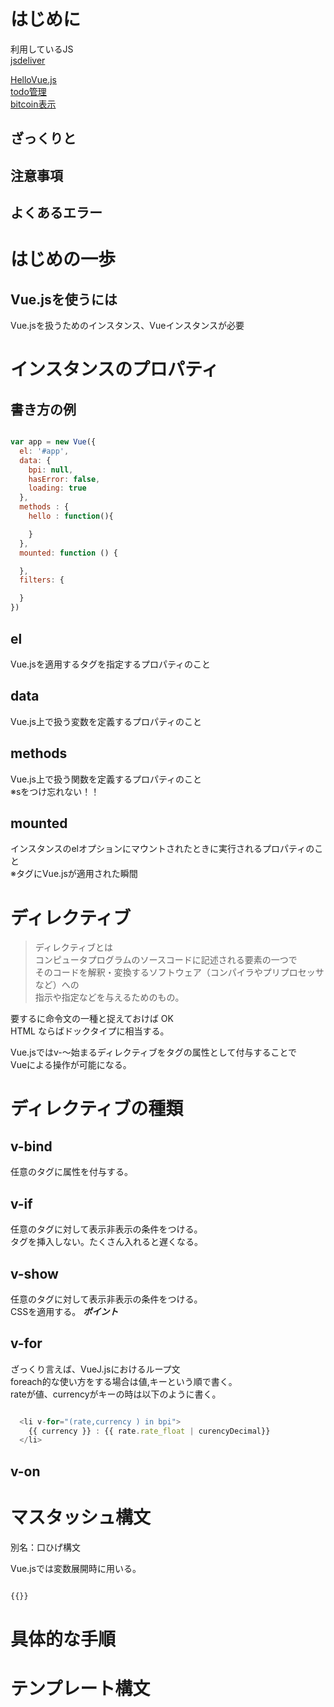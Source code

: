 # はじめに

利用しているJS  
[jsdeliver](https://www.jsdelivr.com/)

[HelloVue.js](https://ymd65536.github.io/vue/hello_vue/)  
[todo管理](https://ymd65536.github.io/vue/todo_manage/)  
[bitcoin表示](https://ymd65536.github.io/vue/bitcoin/)  


## ざっくりと

## 注意事項

## よくあるエラー

# はじめの一歩

## Vue.jsを使うには
Vue.jsを扱うためのインスタンス、Vueインスタンスが必要

# インスタンスのプロパティ

## 書き方の例

``` javascript

var app = new Vue({
  el: '#app',
  data: {
    bpi: null,
    hasError: false,
    loading: true
  },
  methods : {
    hello : function(){

    }
  },
  mounted: function () {

  },
  filters: {

  }
})

```

## el
Vue.jsを適用するタグを指定するプロパティのこと  

## data
Vue.js上で扱う変数を定義するプロパティのこと

## methods
Vue.js上で扱う関数を定義するプロパティのこと  
※sをつけ忘れない！！

## mounted
インスタンスのelオプションにマウントされたときに実行されるプロパティのこと  
※タグにVue.jsが適用された瞬間

# ディレクティブ

> ディレクティブとは  
> コンピュータプログラムのソースコードに記述される要素の一つで  
> そのコードを解釈・変換するソフトウェア（コンパイラやプリプロセッサなど）への    
> 指示や指定などを与えるためのもの。  

要するに命令文の一種と捉えておけば OK    
HTML ならばドックタイプに相当する。  

Vue.jsではv-～始まるディレクティブをタグの属性として付与することで  
Vueによる操作が可能になる。

# ディレクティブの種類

## v-bind
任意のタグに属性を付与する。

## v-if
任意のタグに対して表示非表示の条件をつける。  
タグを挿入しない。たくさん入れると遅くなる。  

## v-show
任意のタグに対して表示非表示の条件をつける。  
CSSを適用する。
***ポイント***  

## v-for
ざっくり言えば、VueJ.jsにおけるループ文  
foreach的な使い方をする場合は値,キーという順で書く。  
rateが値、currencyがキーの時は以下のように書く。

``` javascript

  <li v-for="(rate,currency ) in bpi">
    {{ currency }} : {{ rate.rate_float | curencyDecimal}}
  </li>

```

## v-on

# マスタッシュ構文
別名：口ひげ構文

Vue.jsでは変数展開時に用いる。

```javascript

{{}}  

```

# 具体的な手順

# テンプレート構文
